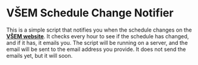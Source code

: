 # VŠEM Schedule Change Notifier
This is a simple script that notifies you when the schedule changes on the [**VŠEM website**](https://www.akademievsem.cz/). 
It checks every hour to see if the schedule has changed, and if it has, it emails you.
The script will be running on a server, and the email will be sent to the email address you provide.
It does not send the emails yet, but it will soon.